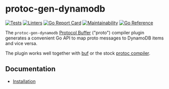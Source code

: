 # protoc-gen-dynamodb

[![Tests](https://github.com/complex64/protoc-gen-dynamodb/actions/workflows/tests.yml/badge.svg?branch=main)](https://github.com/complex64/protoc-gen-dynamodb/actions/workflows/tests.yml)
[![Linters](https://github.com/complex64/protoc-gen-dynamodb/actions/workflows/linters.yml/badge.svg?branch=main)](https://github.com/complex64/protoc-gen-dynamodb/actions/workflows/linters.yml)
[![Go Report Card](https://goreportcard.com/badge/github.com/complex64/protoc-gen-dynamodb)](https://goreportcard.com/report/github.com/complex64/protoc-gen-dynamodb)
[![Maintainability](https://api.codeclimate.com/v1/badges/6f0c7fab9bf010198e22/maintainability)](https://codeclimate.com/github/complex64/protoc-gen-dynamodb/maintainability)
[![Go Reference](https://pkg.go.dev/badge/github.com/complex64/protoc-gen-dynamodb.svg)](https://pkg.go.dev/github.com/complex64/protoc-gen-dynamodb)

The `protoc-gen-dynamodb`  [Protocol Buffer](https://developers.google.com/protocol-buffers)
("proto") compiler plugin generates a convenient Go API to map proto messages to DynamoDB items and vice versa.

The plugin works well together with [buf](https://docs.buf.build/introduction) or the
stock [protoc compiler](https://grpc.io/docs/protoc-installation/).

## Documentation

- [Installation](https://complex64.gitbook.io/protoc-gen-go-dynamodb/installation)
